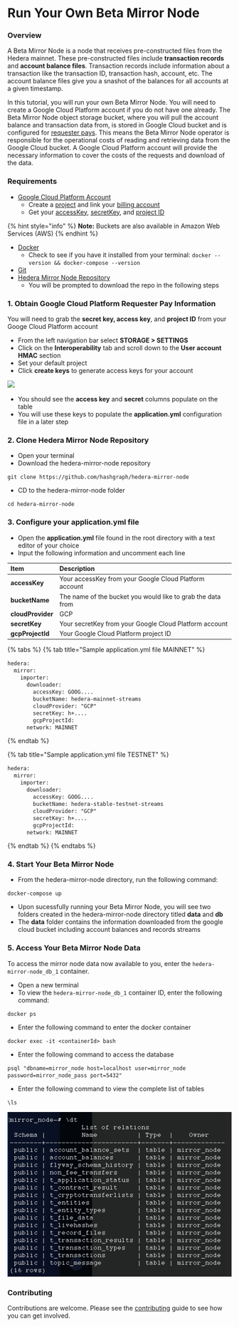 # Run Your Own Beta Mirror Node

### Overview

A Beta Mirror Node is a node that receives pre-constructed files from the Hedera mainnet. These pre-constructed files include **transaction records** and **account balance files**. Transaction records include information about a transaction like the transaction ID, transaction hash, account, etc. The account balance files give you a snashot of the balances for all accounts at a given timestamp.

 In this tutorial, you will run your own Beta Mirror Node. You will need to create a Google Cloud Platform account if you do not have one already. The Beta Mirror Node object storage bucket, where you will pull the account balance and transaction data from, is stored in Google Cloud bucket and is configured for [requester pays](https://cloud.google.com/storage/docs/requester-pays). This means the Beta Mirror Node operator is responsible for the operational costs of reading and retrieving data from the Google Cloud bucket. A Google Cloud Platform account will provide the necessary information to cover the costs of the requests and download of the data. 

### Requirements

* [Google Cloud Platform Account](https://cloud.google.com/)
  * Create a [project](https://cloud.google.com/resource-manager/docs/creating-managing-projects) and link your [billing account](https://cloud.google.com/billing/docs/how-to/manage-billing-account)
  * Get your [accessKey](https://cloud.google.com/storage/docs/authentication/managing-hmackeys), [secretKey](https://cloud.google.com/storage/docs/authentication/managing-hmackeys), and [project ID](https://cloud.google.com/resource-manager/docs/creating-managing-projects)

{% hint style="info" %}
**Note:** Buckets are also available in Amazon Web Services \(AWS\)
{% endhint %}

* [Docker](https://www.docker.com/get-docker)
  * Check to see if you have it installed from your terminal: `docker --version && docker-compose --version`
* [Git](https://git-scm.com/book/en/v2/Getting-Started-Installing-Git)
* [Hedera Mirror Node Repository](https://github.com/hashgraph/hedera-mirror-node) 
  * You will be prompted to download the repo in the following steps 

### 1. Obtain Google Cloud Platform Requester Pay Information

You will need to grab the **secret key, access key**, and **project ID** from your Googe Cloud Platform account

* From the left navigation bar select **STORAGE &gt; SETTINGS**
* Click on the **Interoperability** tab and scroll down to the **User account HMAC** section
* Set your default project
* Click **create keys** to generate access keys for your account

![](../.gitbook/assets/hmac_keygen.gif)



* You should see the **access key** and **secret** columns populate on the table
* You will use these keys to populate the **application.yml** configuration file in a later step

### 2. Clone Hedera Mirror Node Repository

* Open your terminal
* Download the hedera-mirror-node repository 

```text
git clone https://github.com/hashgraph/hedera-mirror-node
```

* CD to the hedera-mirror-node folder

```text
cd hedera-mirror-node
```

### 3. Configure your application.yml file

* Open the **application.yml** file found in the root directory with a text editor of your choice 
* Input the following information and uncomment each line

| Item | Description |
| :--- | :--- |
| **accessKey** | Your accessKey from your Google Cloud Platform account |
| **bucketName** | The name of the bucket you would like to grab the data from |
| **cloudProvider** | GCP |
| **secretKey** | Your secretKey from your Google Cloud Platform account |
| **gcpProjectId** | Your Google Cloud Platform project ID |

{% tabs %}
{% tab title="Sample application.yml file MAINNET" %}
```
hedera:
  mirror:
    importer: 
      downloader:
        accessKey: GOOG....
        bucketName: hedera-mainnet-streams
        cloudProvider: "GCP"
        secretKey: h+....
        gcpProjectId: 
      network: MAINNET
```
{% endtab %}

{% tab title="Sample application.yml file TESTNET" %}
```
hedera:
  mirror:
    importer: 
      downloader:
        accessKey: GOOG....
        bucketName: hedera-stable-testnet-streams
        cloudProvider: "GCP"
        secretKey: h+....
        gcpProjectId: 
      network: MAINNET
```
{% endtab %}
{% endtabs %}

### 4. Start Your Beta Mirror Node

* From the hedera-mirror-node directory, run the following command:

```text
docker-compose up
```

* Upon sucessfully running your Beta Mirror Node, you will see two folders created in the hedera-mirror-node directory titled **data** and **db**
* The **data** folder contains the information downloaded from the google cloud bucket including account balances and records streams

### 5. Access Your Beta Mirror Node Data

To access the mirror node data now available to you, enter the `hedera-mirror-node_db_1` container.

* Open a new terminal
* To view the `hedera-mirror-node_db_1` container ID, enter the following command:

```text
docker ps
```

* Enter the following command to enter the docker container

```text
docker exec -it <containerId> bash
```

* Enter the following command to access the database

```text
psql "dbname=mirror_node host=localhost user=mirror_node password=mirror_node_pass port=5432"
```

* Enter the following command to view the complete list of tables

```text
\ls
```

![](../.gitbook/assets/beta_mirror_node_1.png)

### Contributing

Contributions are welcome. Please see the [contributing](https://github.com/hashgraph/hedera-mirror-node/blob/master/CONTRIBUTING.md) guide to see how you can get involved.

